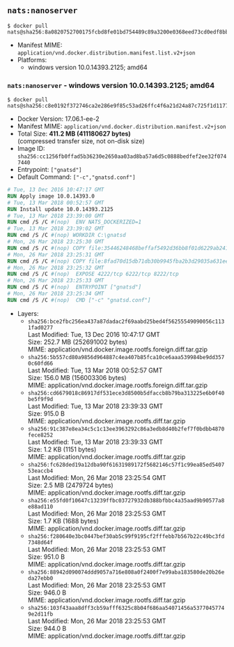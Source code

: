 ## `nats:nanoserver`

```console
$ docker pull nats@sha256:8a0820752700175fcbd8fe01bd754489c89a3200e0368eed73cd0edf8bbe478d
```

-	Manifest MIME: `application/vnd.docker.distribution.manifest.list.v2+json`
-	Platforms:
	-	windows version 10.0.14393.2125; amd64

### `nats:nanoserver` - windows version 10.0.14393.2125; amd64

```console
$ docker pull nats@sha256:c8e0192f372746ca2e286e9f85c53ad26ffc4f6a21d24a87c725f1d1177171ca
```

-	Docker Version: 17.06.1-ee-2
-	Manifest MIME: `application/vnd.docker.distribution.manifest.v2+json`
-	Total Size: **411.2 MB (411180627 bytes)**  
	(compressed transfer size, not on-disk size)
-	Image ID: `sha256:cc1256fb0ffad5b36230e2650aa03ad8ba57a6d5c0888bedfef2ee32f0747440`
-	Entrypoint: `["gnatsd"]`
-	Default Command: `["-c","gnatsd.conf"]`

```dockerfile
# Tue, 13 Dec 2016 10:47:17 GMT
RUN Apply image 10.0.14393.0
# Tue, 13 Mar 2018 00:52:57 GMT
RUN Install update 10.0.14393.2125
# Tue, 13 Mar 2018 23:39:00 GMT
RUN cmd /S /C #(nop)  ENV NATS_DOCKERIZED=1
# Tue, 13 Mar 2018 23:39:02 GMT
RUN cmd /S /C #(nop) WORKDIR C:\gnatsd
# Mon, 26 Mar 2018 23:25:30 GMT
RUN cmd /S /C #(nop) COPY file:35446248468beffaf5492d36bb8f01d6229ab2416006987418709211af43a5bc in gnatsd.exe 
# Mon, 26 Mar 2018 23:25:31 GMT
RUN cmd /S /C #(nop) COPY file:8fad70d15db71db30b9945fba2b3d29035a631ee4fe410e797aef6981c2a1879 in gnatsd.conf 
# Mon, 26 Mar 2018 23:25:32 GMT
RUN cmd /S /C #(nop)  EXPOSE 4222/tcp 6222/tcp 8222/tcp
# Mon, 26 Mar 2018 23:25:33 GMT
RUN cmd /S /C #(nop)  ENTRYPOINT ["gnatsd"]
# Mon, 26 Mar 2018 23:25:34 GMT
RUN cmd /S /C #(nop)  CMD ["-c" "gnatsd.conf"]
```

-	Layers:
	-	`sha256:bce2fbc256ea437a87dadac2f69aabd25bed4f56255549090056c1131fad0277`  
		Last Modified: Tue, 13 Dec 2016 10:47:17 GMT  
		Size: 252.7 MB (252691002 bytes)  
		MIME: application/vnd.docker.image.rootfs.foreign.diff.tar.gzip
	-	`sha256:5b557cd80a9856d964887c4ea407b85fca10ce6aaa539984be9dd3570c60fd66`  
		Last Modified: Tue, 13 Mar 2018 00:52:57 GMT  
		Size: 156.0 MB (156003306 bytes)  
		MIME: application/vnd.docker.image.rootfs.foreign.diff.tar.gzip
	-	`sha256:cd6679018c86917df531ece3d8500b5dfaccb8b79ba313225e6b0f40be5f9f9d`  
		Last Modified: Tue, 13 Mar 2018 23:39:33 GMT  
		Size: 915.0 B  
		MIME: application/vnd.docker.image.rootfs.diff.tar.gzip
	-	`sha256:91c387e8ea34c5c1c13ee3963292c86a3edb8d40b2fef7f0bdbb4870fece8252`  
		Last Modified: Tue, 13 Mar 2018 23:39:33 GMT  
		Size: 1.2 KB (1151 bytes)  
		MIME: application/vnd.docker.image.rootfs.diff.tar.gzip
	-	`sha256:fc628ded19a12dba90f61631989172f5682146c57f1c99ea85ed540753eaccb4`  
		Last Modified: Mon, 26 Mar 2018 23:25:54 GMT  
		Size: 2.5 MB (2479724 bytes)  
		MIME: application/vnd.docker.image.rootfs.diff.tar.gzip
	-	`sha256:e55fd0f10647c13239ffbc03727932db388bfbbc4a35aad9b90577a8e88ad110`  
		Last Modified: Mon, 26 Mar 2018 23:25:53 GMT  
		Size: 1.7 KB (1688 bytes)  
		MIME: application/vnd.docker.image.rootfs.diff.tar.gzip
	-	`sha256:f280640e3bc0447bef30ab5c99f9195cf2fffebb7b567b22c49bc3fd7348d64f`  
		Last Modified: Mon, 26 Mar 2018 23:25:53 GMT  
		Size: 951.0 B  
		MIME: application/vnd.docker.image.rootfs.diff.tar.gzip
	-	`sha256:88942d090074ddd9057a716e808a0f2400f7e99aba183580de20b26eda27ebb0`  
		Last Modified: Mon, 26 Mar 2018 23:25:53 GMT  
		Size: 946.0 B  
		MIME: application/vnd.docker.image.rootfs.diff.tar.gzip
	-	`sha256:103f43aaa8dff3cb59afff6325c8b04f686aa54071456a53770457749e2d11fb`  
		Last Modified: Mon, 26 Mar 2018 23:25:53 GMT  
		Size: 944.0 B  
		MIME: application/vnd.docker.image.rootfs.diff.tar.gzip
